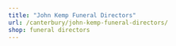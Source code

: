 ```yaml
---
title: "John Kemp Funeral Directors"
url: /canterbury/john-kemp-funeral-directors/
shop: funeral directors
---
```

